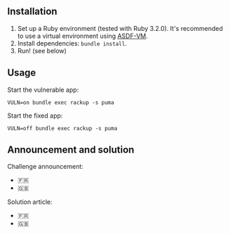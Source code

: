 ## Installation

1. Set up a Ruby environment (tested with Ruby 3.2.0). It's recommended to use a virtual environment using [ASDF-VM](https://asdf-vm.com/).
2. Install dependencies: `bundle install`.
3. Run! (see below)

## Usage

Start the vulnerable app:

```
VULN=on bundle exec rackup -s puma
```

Start the fixed app:

```
VULN=off bundle exec rackup -s puma
```

## Announcement and solution

Challenge announcement:

- 🇫🇷 
- 🇬🇧 

Solution article:

- 🇫🇷 
- 🇬🇧 
